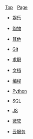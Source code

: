 [Top](https://www.mathdeng.top/)&emsp;[Page](https://mathdeng.github.io/)


* [娱乐](网页/娱乐.html)
* [购物](网页/购物.html)
* [其他](网页/其他.html)


* [Git](网页/Git.html)
* [求职](网页/求职.html)
* [文档](网页/文档.html)
* [编程](网页/编程.html)
* [Python](网页/Python.html)
* [SQL](网页/SQL.html)
* [JS](网页/JavaScript.html)
* [微软](网页/微软.html)
* [云服务](网页/云服务.html)


<script src = "../js/尾.js"></script>